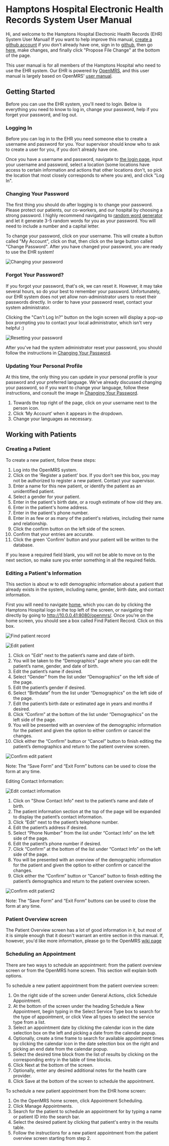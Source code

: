 # Hamptons Hospital Electronic Health Records System User Manual

Hi, and welcome to the Hamptons Hospital Electronic Health Records
(EHR) System User Manual! If you want to help improve this manual,
[create a github account](https://github.com/join) if you don't
already have one, sign in to [github](https://github.com/), then go
[here](https://github.com/JasonMFry/hamptons_hospital_ehr_user_manual/edit/master/user_manual.md),
make changes, and finally click "Propose File Change" at the bottom
of the page. 

This user manual is for all members of the Hamptons Hospital who
need to use the EHR system. Our EHR is powered by
[OpenMRS](https://openmrs.org/), and this user manual is largely
based on OpenMRS' [user
manual](https://wiki.openmrs.org/display/docs/Using+the+Reference+Application).

## Getting Started

Before you can use the EHR system, you'll need to login. Below is
everything you need to know to log in, change your password, help if
you forget your password, and log out.

### Logging In

Before you can log in to the EHR you need someone else to create a
username and password for you. Your supervisor should know who to
ask to create a user for you, if you don't already have one.

Once you have a username and password, navigate to [the login
page](http://10.0.0.41:8080/openmrs/login.htm), input your username
and password, select a location (some locations have access to
certain information and actions that other locations don't, so pick
the location that most closely corresponds to where you are), and
click "Log In".

### Changing Your Password

The first thing you should do after logging is to change your
password. Please protect our patients, our co-workers, and our
hospital by choosing a strong password. I highly recommend
navigating to [random word
generator](https://randomwordgenerator.com/) and let it generate 3-5
random words for you as your password. You will need to include a
number and a capital letter.

To change your password, click on your username. This will create a
button called "My Account", click on that, then click on the large
button called "Change Password". After you have changed your
password, you are ready to use the EHR system!

![Changing your password](images/changing_password.png)

### Forgot Your Password?

If you forgot your password, that's ok, we can reset it. However, it
may take several hours, so do your best to remember your password.
Unfortunately, our EHR system does not yet allow non-administrator
users to reset their passwords directly. In order to have your
password reset, contact your system administrator.

Clicking the "Can't Log In?" button on the login screen will display
a pop-up box prompting you to contact your local administrator,
which isn't very helpful :)

![Resetting your password](images/reset_password.png)

After you've had the system administrator reset your password, you
should follow the instructions in [Changing Your
Password](#changing-your-password).

### Updating Your Personal Profile

At this time, the only thing you can update in your personal profile
is your password and your preferred language. We've already
discussed changing your password, so if you want to change your
language, follow these instructions, and consult the image in
[Changing Your Password](#changing-your-password).

 1. Towards the top right of the page, click on your username next
    to the person icon.
 1. Click ‘My Account’ when it appears in the dropdown.
 1. Change your languages as necessary.

## Working with Patients

### Creating a Patient

To create a new patient, follow these steps:

 1. Log into the OpenMRS system.
 1. Click on the 'Register a patient' box. If you don't see this
    box, you may not be authorized to register a new patient.
    Contact your supervisor.
 1. Enter a name for this new patient, or identify the patient as an
    unidentified patient.
 1. Select a gender for your patient.
 1. Enter in the patient's birth date, or a rough estimate of how
    old they are.
 1. Enter in the patient's home address.
 1. Enter in the patient's phone number.
 1. Enter in as few or as many of the patient's relatives, including
    their name and relationship.
 1. Click the confirm button on the left side of the screen.
 1. Confirm that your entries are accurate.
 1. Click the green 'Confirm' button and your patient will be
    written to the database.

If you leave a required field blank, you will not be able to move on
to the next section, so make sure you enter something in all the
required fields.

### Editing a Patient's Information

This section is about w to edit demographic information about a
patient that already exists in the system, including name, gender,
birth date, and contact information. 

First you will need to navigate
[home](http://10.0.0.41:8080/openmrs/), which you can do by clicking
the Hamptons Hospital logo in the top left of the screen, or
navigating their directly by going to
http://10.0.0.41:8080/openmrs/. Once you're on the home screen, you
should see a box called Find Patient Record. Click on this box.

![Find patient record](images/find_patient_record.png)

![Edit patient](images/edit_patient.png)

 1. Click on "Edit" next to the patient’s name and date of birth.
 1. You will be taken to the “Demographics” page where you can edit
    the patient’s name, gender, and date of birth.
 1. Edit the patient’s name if desired.
 1. Select  “Gender” from the list under “Demographics” on the left
    side of the page.
 1. Edit the patient’s gender if desired.
 1. Select  “Birthdate” from the list under “Demographics” on the
    left side of the page.
 1. Edit the patient’s birth date or estimated age in years and
    months if desired.
 1. Click “Confirm” at the bottom of the list under “Demographics”
    on the left side of the page.
 1. You will be presented with an overview of the demographic
    information for the patient and given the option to either
    confirm or cancel the changes.
 1. Click either the “Confirm” button or “Cancel” button to finish
    editing the patient’s demographics and return to the patient
    overview screen.

![Confirm edit patient](images/confirm_edit_patient.png)

Note: The “Save Form” and “Exit Form” buttons can be used to close
the form at any time.

Editing Contact Information:

![Edit contact information](images/edit_contact_info.png)

 1. Click on "Show Contact Info" next to the patient’s name and date
    of birth.
 1. The patient information section at the top of the page will be
    expanded to display the patient’s contact information.
 1. Click “Edit” next to the patient’s telephone number.
 1. Edit the patient’s address if desired.
 1. Select  “Phone Number” from the list under “Contact Info” on the
    left side of the page.
 1. Edit the patient’s phone number if desired.
 1. Click “Confirm” at the bottom of the list under “Contact Info”
    on the left side of the page.
 1. You will be presented with an overview of the demographic
    information for the patient and given the option to either
    confirm or cancel the changes.
 1. Click either the “Confirm” button or “Cancel” button to finish
    editing the patient’s demographics and return to the patient
    overview screen.

![Confirm edit patient2](images/confirm_edit_patient2.png)

Note: The “Save Form” and “Exit Form” buttons can be used to close
the form at any time.

### Patient Overview screen

The Patient Overview screen has a lot of good information in it, but
most of it is simple enough that it doesn't warrant an entire
section in this manual. If, however, you'd like more information,
please go to the OpenMRS [wiki
page](https://wiki.openmrs.org/pages/viewpage.action?pageId=221053347)

### Scheduling an Appointment

There are two ways to schedule an appointment: from the patient
overview screen or from the OpenMRS home screen. This section will
explain both options.

To schedule a new patient appointment from the patient overview screen:

 1. On the right side of the screen under General Actions, click
    Schedule Appointment.
 1. At the bottom of the screen under the heading Schedule a New
    Appointment, begin typing in the Select Service Type box to
    search for the type of appointment, or click View all types to
    select the service type from a list.
 1. Select an appointment date by clicking the calendar icon in the
    date selection box on the left and picking a date from the
    calendar popup.
 1. Optionally, create a time frame to search for available
    appointment times by clicking the calendar icon in the date
    selection box on the right and picking an end date from the
    calendar popup.
 1. Select the desired time block from the list of results by
    clicking on the corresponding entry in the table of time blocks.
 1. Click Next at the bottom of the screen.
 1. Optionally, enter any desired additional notes for the health
    care provider.
 1. Click Save at the bottom of the screen to schedule the appointment.

To schedule a new patient appointment from the EHR home screen:

 1. On the OpenMRS home screen, click Appointment Scheduling.
 1. Click Manage Appointments.
 1. Search for the patient to schedule an appointment for by typing
a name or patient ID into the search bar.
 1. Select the desired patient by clicking that patient's entry in
the results table.
 1. Follow the instructions for a new patient appointment from the
patient overview screen starting from step 2.
